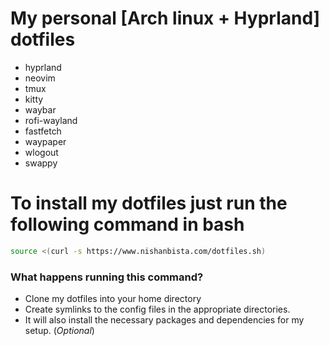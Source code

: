 # My personal [Arch linux + Hyprland] dotfiles

- hyprland
- neovim
- tmux
- kitty
- waybar
- rofi-wayland
- fastfetch
- waypaper
- wlogout
- swappy





# To install my dotfiles just run the following command in bash
```bash
source <(curl -s https://www.nishanbista.com/dotfiles.sh)
```

### What happens running this command?
- Clone my dotfiles into your home directory
- Create symlinks to the config files in the appropriate directories.
- It will also install the necessary packages and dependencies for my setup. (*Optional*)



